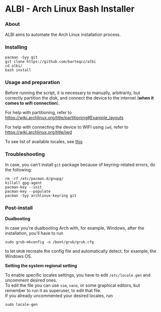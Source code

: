 # ALBI - Arch Linux Bash Installer

### About

ALBI aims to automate the Arch Linux installation process.

### Installing

```
pacman -Syy git
git clone https://github.com/barteqcz/albi
cd albi/
bash install
```
### Usage and preparation

Before running the script, it is necessary to manually, arbitrarily, but correctly partition the disk, and connect the device to the internet (**when it comes to wifi connection**). 
<br>
 
For help with partitioning, refer to https://wiki.archlinux.org/title/partitioning#Example_layouts
<br>

For help with connecting the device to WIFI using `iwd`, refer to https://wiki.archlinux.org/title/iwd
<br>
 
To see list of available locales, see [this](https://github.com/barteqcz/albi/blob/main/docs/locales.md)

### Troubleshooting

In case, you can't install `git` package because of keyring-related errors, do the following:

```
rm -rf /etc/pacman.d/gnupg/
killall gpg-agent
pacman-key --init
pacman-key --populate
pacman -Syy archlinux-keyring git
```
### Post-install

<b> Dualbooting </b>

In case you're dualbooting Arch with, for example, Windows, after the installation, you'll have to run
```
sudo grub-mkconfig -o /boot/grub/grub.cfg
```
to let `GRUB` recreate the config file and automatically detect, for example, the Windows OS.

<b> Setting the system regional setting </b>

To enable specific locales settings, you have to edit `/etc/locale.gen` and uncomment desired ones. <br>
To edit the file you can use `vim`, `nano`, or some graphical editors, but remember to run it as superuser, to edit that file. <br>
If you already uncommented your desired locales, run
```
sudo locale-gen
```
